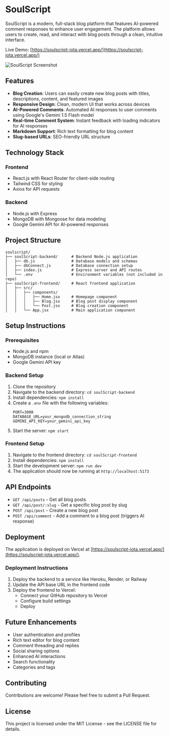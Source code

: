# SoulScript

SoulScript is a modern, full-stack blog platform that features AI-powered comment responses to enhance user engagement. The platform allows users to create, read, and interact with blog posts through a clean, intuitive interface.

Live Demo: [https://soulscript-iota.vercel.app/](https://soulscript-iota.vercel.app/)

![SoulScript Screenshot](https://i.imgur.com/your-screenshot-url.png) <!-- Replace with an actual screenshot of your application -->

## Features

- **Blog Creation**: Users can easily create new blog posts with titles, descriptions, content, and featured images
- **Responsive Design**: Clean, modern UI that works across devices
- **AI-Powered Comments**: Automated AI responses to user comments using Google's Gemini 1.5 Flash model
- **Real-time Comment System**: Instant feedback with loading indicators for AI responses
- **Markdown Support**: Rich text formatting for blog content
- **Slug-based URLs**: SEO-friendly URL structure

## Technology Stack

### Frontend
- React.js with React Router for client-side routing
- Tailwind CSS for styling
- Axios for API requests

### Backend
- Node.js with Express
- MongoDB with Mongoose for data modeling
- Google Gemini API for AI-powered responses

## Project Structure

```
soulscript/
├── soulScript-backend/      # Backend Node.js application
│   ├── db.js                # Database models and schemas
│   ├── dbConnect.js         # Database connection setup
│   ├── index.js             # Express server and API routes
│   └── .env                 # Environment variables (not included in repo)
├── soulScript-frontend/     # React frontend application
│   ├── src/
│   │   ├── components/
│   │   │   ├── Home.jsx     # Homepage component
│   │   │   ├── Blog.jsx     # Blog post display component
│   │   │   └── Post.jsx     # Blog creation component
│   │   └── App.jsx          # Main application component
```

## Setup Instructions

### Prerequisites
- Node.js and npm
- MongoDB instance (local or Atlas)
- Google Gemini API key

### Backend Setup
1. Clone the repository
2. Navigate to the backend directory: `cd soulScript-backend`
3. Install dependencies: `npm install`
4. Create a `.env` file with the following variables:
   ```
   PORT=3000
   DATABASE_URL=your_mongodb_connection_string
   GEMINI_API_KEY=your_gemini_api_key
   ```
5. Start the server: `npm start`

### Frontend Setup
1. Navigate to the frontend directory: `cd soulScript-frontend`
2. Install dependencies: `npm install`
3. Start the development server: `npm run dev`
4. The application should now be running at `http://localhost:5173`

## API Endpoints

- `GET /api/posts` - Get all blog posts
- `GET /api/post/:slug` - Get a specific blog post by slug
- `POST /api/post` - Create a new blog post
- `POST /api/comment` - Add a comment to a blog post (triggers AI response)

## Deployment

The application is deployed on Vercel at [https://soulscript-iota.vercel.app/](https://soulscript-iota.vercel.app/).

### Deployment Instructions
1. Deploy the backend to a service like Heroku, Render, or Railway
2. Update the API base URL in the frontend code
3. Deploy the frontend to Vercel:
   - Connect your GitHub repository to Vercel
   - Configure build settings
   - Deploy

## Future Enhancements

- User authentication and profiles
- Rich text editor for blog content
- Comment threading and replies
- Social sharing options
- Enhanced AI interactions
- Search functionality
- Categories and tags

## Contributing

Contributions are welcome! Please feel free to submit a Pull Request.

## License

This project is licensed under the MIT License - see the LICENSE file for details.
